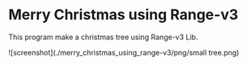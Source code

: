 # Merry Christmas using Range-v3
This program make a christmas tree using Range-v3 Lib.

![screenshot](./merry_christmas_using_range-v3/png/small tree.png)

